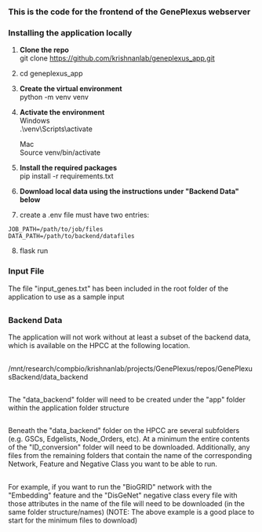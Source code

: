 
### This is the code for the frontend of the GenePlexus webserver

### Installing the application locally

1. **Clone the repo**<br>
   git clone https://github.com/krishnanlab/geneplexus_app.git
   
2. cd geneplexus_app

3. **Create the virtual environment**<br>
   python -m venv venv
   
4. **Activate the environment**<br>
   Windows<br>
   .\venv\Scripts\activate
 
   Mac<br>
   Source venv/bin/activate

5.  **Install the required packages**<br>
    pip install -r requirements.txt
    
6.  **Download local data using the instructions under "Backend Data" below**

7.  create a .env file
    must have two entries: 

```
JOB_PATH=/path/to/job/files
DATA_PATH=/path/to/backend/datafiles

```

8.  flask run    
    
### Input File
The file "input_genes.txt" has been included in the root folder of the application to use as a sample input
##
### Backend Data
The application will not work without at least a subset of the backend data, which is available on the HPCC at the following location.
##
/mnt/research/compbio/krishnanlab/projects/GenePlexus/repos/GenePlexusBackend/data_backend
##
The "data_backend" folder will need to be created under the "app" folder within the application folder structure
##
Beneath the "data_backend" folder on the HPCC  are several subfolders (e.g. GSCs, Edgelists, Node_Orders, etc).  At a minimum the entire contents of the "ID_conversion" folder will need to be downloaded.  Additionally, any files from the remaining folders that contain the name of the corresponding Network, Feature and Negative Class you want to be able to run.
##
For example, if you want to run the "BioGRID" network with the "Embedding" feature and the "DisGeNet" negative class every file with those attributes in the name of the file will need to be downloaded (in the same folder structure/names) (NOTE: The above example is a good place to start for the minimum files to download) 